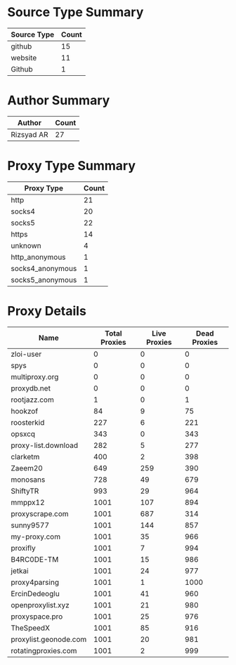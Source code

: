 # Source Type Summary

| Source Type | Count |
|-------------|-------|
| github | 15 |
| website | 11 |
| Github | 1 |


# Author Summary

| Author | Count |
|--------|-------|
| Rizsyad AR | 27 |


# Proxy Type Summary

| Proxy Type | Count |
|------------|-------|
| http | 21 |
| socks4 | 20 |
| socks5 | 22 |
| https | 14 |
| unknown | 4 |
| http_anonymous | 1 |
| socks4_anonymous | 1 |
| socks5_anonymous | 1 |


# Proxy Details

| Name | Total Proxies | Live Proxies | Dead Proxies |
|------|---------------|--------------|---------------|
| zloi-user | 0 | 0 | 0 |
| spys | 0 | 0 | 0 |
| multiproxy.org | 0 | 0 | 0 |
| proxydb.net | 0 | 0 | 0 |
| rootjazz.com | 1 | 0 | 1 |
| hookzof | 84 | 9 | 75 |
| roosterkid | 227 | 6 | 221 |
| opsxcq | 343 | 0 | 343 |
| proxy-list.download | 282 | 5 | 277 |
| clarketm | 400 | 2 | 398 |
| Zaeem20 | 649 | 259 | 390 |
| monosans | 728 | 49 | 679 |
| ShiftyTR | 993 | 29 | 964 |
| mmppx12 | 1001 | 107 | 894 |
| proxyscrape.com | 1001 | 687 | 314 |
| sunny9577 | 1001 | 144 | 857 |
| my-proxy.com | 1001 | 35 | 966 |
| proxifly | 1001 | 7 | 994 |
| B4RC0DE-TM | 1001 | 15 | 986 |
| jetkai | 1001 | 24 | 977 |
| proxy4parsing | 1001 | 1 | 1000 |
| ErcinDedeoglu | 1001 | 41 | 960 |
| openproxylist.xyz | 1001 | 21 | 980 |
| proxyspace.pro | 1001 | 25 | 976 |
| TheSpeedX | 1001 | 85 | 916 |
| proxylist.geonode.com | 1001 | 20 | 981 |
| rotatingproxies.com | 1001 | 2 | 999 |
